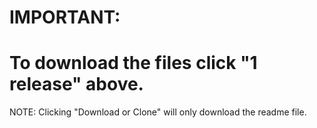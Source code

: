 # IMPORTANT:
# To download the files click "1 release" above. 
NOTE: Clicking "Download or Clone" will only download the readme file.
